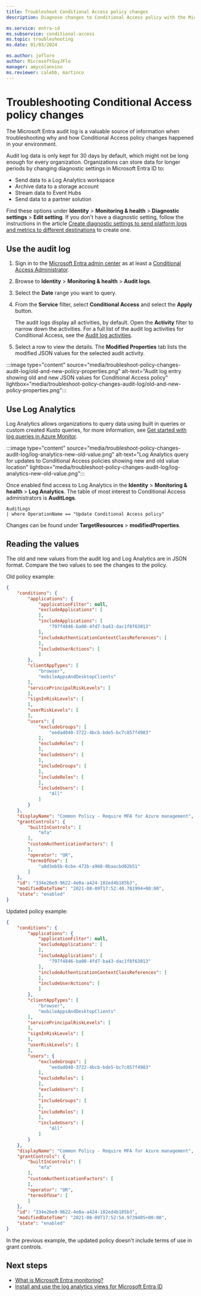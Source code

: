 ```yaml
---
title: Troubleshoot Conditional Access policy changes
description: Diagnose changes to Conditional Access policy with the Microsoft Entra audit logs.

ms.service: entra-id
ms.subservice: conditional-access
ms.topic: troubleshooting
ms.date: 01/03/2024

ms.author: joflore
author: MicrosoftGuyJFlo
manager: amycolannino
ms.reviewer: calebb, martinco
---
```

# Troubleshooting Conditional Access policy changes

The Microsoft Entra audit log is a valuable source of information when troubleshooting why and how Conditional Access policy changes happened in your environment.

Audit log data is only kept for 30 days by default, which might not be long enough for every organization. Organizations can store data for longer periods by changing diagnostic settings in Microsoft Entra ID to:

- Send data to a Log Analytics workspace
- Archive data to a storage account
- Stream data to Event Hubs
- Send data to a partner solution

Find these options under **Identity** > **Monitoring & health** > **Diagnostic settings** > **Edit setting**. If you don't have a diagnostic setting, follow the instructions in the article [Create diagnostic settings to send platform logs and metrics to different destinations](/azure/azure-monitor/essentials/diagnostic-settings) to create one.

## Use the audit log

1. Sign in to the [Microsoft Entra admin center](https://entra.microsoft.com) as at least a [Conditional Access Administrator](~/identity/role-based-access-control/permissions-reference.md#conditional-access-administrator).
1. Browse to **Identity** > **Monitoring & health** > **Audit logs**.
1. Select the **Date** range you want to query.
1. From the **Service** filter, select **Conditional Access** and select the **Apply** button.

   The audit logs display all activities, by default. Open the **Activity** filter to narrow down the activities. For a full list of the audit log activities for Conditional Access, see the [Audit log activities](~/identity/monitoring-health/reference-audit-activities.md#conditional-access).

1. Select a row to view the details. The **Modified Properties** tab lists the modified JSON values for the selected audit activity.

:::image type="content" source="media/troubleshoot-policy-changes-audit-log/old-and-new-policy-properties.png" alt-text="Audit log entry showing old and new JSON values for Conditional Access policy" lightbox="media/troubleshoot-policy-changes-audit-log/old-and-new-policy-properties.png":::

## Use Log Analytics

Log Analytics allows organizations to query data using built in queries or custom created Kusto queries, for more information, see [Get started with log queries in Azure Monitor](/azure/azure-monitor/logs/get-started-queries).

:::image type="content" source="media/troubleshoot-policy-changes-audit-log/log-analytics-new-old-value.png" alt-text="Log Analytics query for updates to Conditional Access policies showing new and old value location" lightbox="media/troubleshoot-policy-changes-audit-log/log-analytics-new-old-value.png":::

Once enabled find access to Log Analytics in the **Identity** > **Monitoring & health** > **Log Analytics**. The table of most interest to Conditional Access administrators is **AuditLogs**.

```kusto
AuditLogs 
| where OperationName == "Update Conditional Access policy"
```

Changes can be found under **TargetResources** > **modifiedProperties**.

## Reading the values

The old and new values from the audit log and Log Analytics are in JSON format. Compare the two values to see the changes to the policy.

Old policy example:

```json
{
    "conditions": {
        "applications": {
            "applicationFilter": null,
            "excludeApplications": [
            ],
            "includeApplications": [
                "797f4846-ba00-4fd7-ba43-dac1f8f63013"
            ],
            "includeAuthenticationContextClassReferences": [
            ],
            "includeUserActions": [
            ]
        },
        "clientAppTypes": [
            "browser",
            "mobileAppsAndDesktopClients"
        ],
        "servicePrincipalRiskLevels": [
        ],
        "signInRiskLevels": [
        ],
        "userRiskLevels": [
        ],
        "users": {
            "excludeGroups": [
                "eedad040-3722-4bcb-bde5-bc7c857f4983"
            ],
            "excludeRoles": [
            ],
            "excludeUsers": [
            ],
            "includeGroups": [
            ],
            "includeRoles": [
            ],
            "includeUsers": [
                "All"
            ]
        }
    },
    "displayName": "Common Policy - Require MFA for Azure management",
    "grantControls": {
        "builtInControls": [
            "mfa"
        ],
        "customAuthenticationFactors": [
        ],
        "operator": "OR",
        "termsOfUse": [
            "a0d3eb5b-6cbe-472b-a960-0baacbd02b51"
        ]
    },
    "id": "334e26e9-9622-4e0a-a424-102ed4b185b3",
    "modifiedDateTime": "2021-08-09T17:52:40.781994+00:00",
    "state": "enabled"
}

```

Updated policy example:

```json
{
    "conditions": {
        "applications": {
            "applicationFilter": null,
            "excludeApplications": [
            ],
            "includeApplications": [
                "797f4846-ba00-4fd7-ba43-dac1f8f63013"
            ],
            "includeAuthenticationContextClassReferences": [
            ],
            "includeUserActions": [
            ]
        },
        "clientAppTypes": [
            "browser",
            "mobileAppsAndDesktopClients"
        ],
        "servicePrincipalRiskLevels": [
        ],
        "signInRiskLevels": [
        ],
        "userRiskLevels": [
        ],
        "users": {
            "excludeGroups": [
                "eedad040-3722-4bcb-bde5-bc7c857f4983"
            ],
            "excludeRoles": [
            ],
            "excludeUsers": [
            ],
            "includeGroups": [
            ],
            "includeRoles": [
            ],
            "includeUsers": [
                "All"
            ]
        }
    },
    "displayName": "Common Policy - Require MFA for Azure management",
    "grantControls": {
        "builtInControls": [
            "mfa"
        ],
        "customAuthenticationFactors": [
        ],
        "operator": "OR",
        "termsOfUse": [
        ]
    },
    "id": "334e26e9-9622-4e0a-a424-102ed4b185b3",
    "modifiedDateTime": "2021-08-09T17:52:54.9739405+00:00",
    "state": "enabled"
}

```

In the previous example, the updated policy doesn't include terms of use in grant controls.

## Next steps

- [What is Microsoft Entra monitoring?](~/identity/monitoring-health/overview-monitoring-health.md)
- [Install and use the log analytics views for Microsoft Entra ID](/azure/azure-monitor/visualize/workbooks-view-designer-conversion-overview)
